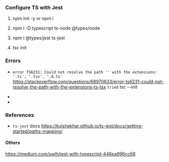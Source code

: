 ### Configure TS with Jest

1. npm init -y or npm i

2. npm i -D typescript ts-node @types/node

3. npm i @types/jest ts-jest

4. tsc init

### Errors

- `error TS6231: Could not resolve the path '' with the extensions: '.ts', '.tsx', '.d.ts'`
  https://stackoverflow.com/questions/68970633/error-ts6231-could-not-resolve-the-path-with-the-extensions-ts-tsx
  `tried` tsc --init

-

-

### References

- `ts-jest` docs
  https://kulshekhar.github.io/ts-jest/docs/getting-started/paths-mapping/

#### Others

https://medium.com/swlh/jest-with-typescript-446ea996cc68

